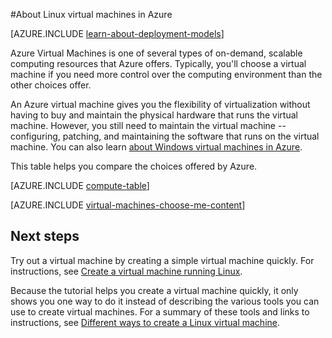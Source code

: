 <properties
	pageTitle="About Linux virtual machines | Microsoft Azure"
	description="Learn about the basics of Linux virtual machines in Azure using both deployment models."
	services="virtual-machines-linux"
	documentationCenter=""
	authors="cynthn"
	manager="timlt"
	editor="tysonn"
	tags="azure-resource-manager,azure-service-management"/>

<tags
	ms.service="virtual-machines-linux"
	ms.date="06/15/2016"
	wacn.date=""/>

#About Linux virtual machines in Azure

[AZURE.INCLUDE [learn-about-deployment-models](../includes/learn-about-deployment-models-both-include.md)]


Azure Virtual Machines is one of several types of on-demand, scalable computing resources that Azure offers. Typically, you'll choose a virtual machine if you need more control over the computing environment than the other choices offer.

An Azure virtual machine gives you the flexibility of virtualization without having to buy and maintain the physical hardware that runs the virtual machine. However, you still need to maintain the virtual machine -- configuring, patching, and maintaining the software that runs on the virtual machine. You can also learn [about Windows virtual machines in Azure](/documentation/articles/virtual-machines-windows-about/).

This table helps you compare the choices offered by Azure.

[AZURE.INCLUDE [compute-table](../includes/compute-options-table.md)]

[AZURE.INCLUDE [virtual-machines-choose-me-content](../includes/virtual-machines-choose-me-content.md)]

## Next steps

Try out a virtual machine by creating a simple virtual machine quickly. For instructions, see [Create a virtual machine running Linux](/documentation/articles/virtual-machines-linux-quick-create-cli/).

Because the tutorial helps you create a virtual machine quickly, it only shows you one way to do it instead of describing the various tools you can use to create virtual machines. For a summary of these tools and links to instructions, see [Different ways to create a Linux virtual machine](/documentation/articles/virtual-machines-linux-creation-choices/).

